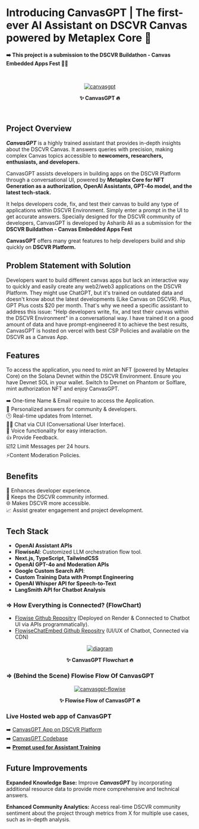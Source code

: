 # Introducing CanvasGPT | The first-ever AI Assistant on DSCVR Canvas powered by Metaplex Core 🤖

**➡️ This project is a submission to the DSCVR Buildathon - Canvas Embedded Apps Fest 👨‍💻**

<br>
<p style="text-align: center" align="center">
<a href="https://ibb.co/h76n36t"><img src="https://i.ibb.co/kH7rN7W/canvasgpt.png" alt="canvasgpt" border="0"></a>
<div align="center"> <strong> ✨ CanvasGPT 🔥 </strong> </p>
</div>
<br>


## Project Overview

***CanvasGPT*** is a highly trained assistant that provides in-depth insights about the DSCVR Canvas. It answers queries with precision, making complex Canvas topics accessible to **newcomers, researchers, enthusiasts, and developers.** <br>

CanvasGPT assists developers in building apps on the DSCVR Platform through a conversational UI, powered by **Metaplex Core for NFT Generation as a authorization, OpenAI Assistants, GPT-4o model, and the latest tech-stack.** <br>

It helps developers code, fix, and test their canvas to build any type of applications within DSCVR Environment. Simply enter a prompt in the UI to get accurate answers. Specially designed for the DSCVR community of developers, CanvasGPT is developed by Asharib Ali as a submission for the **DSCVR Buildathon - Canvas Embedded Apps Fest** <br>

**CanvasGPT** offers many great features to help developers build and ship quickly on **DSCVR Platform.** <br>

## Problem Statement with Solution

Developers want to build different canvas apps but lack an interactive way to quickly and easily create any web2/web3 applications on the DSCVR Platform. They might use ChatGPT, but it's trained on outdated data and doesn't know about the latest developments (Like Canvas on DSCVR). Plus, GPT Plus costs $20 per month. That's why we need a specific assistant to address this issue: "Help developers write, fix, and test their canvas within the DSCVR Environment" in a conversational way. I have trained it on a good amount of data and have prompt-engineered it to achieve the best results, CanvasGPT is hosted on vercel with best CSP Policies and available on the DSCVR as a Canvas App.

## Features

To access the application, you need to mint an NFT (powered by Metaplex Core) on the Solana Devnet within the DSCVR Environment. Ensure you have Devnet SOL in your wallet. Switch to Devnet on Phantom or Solflare, mint authorization NFT and enjoy CanvasGPT.

➡️ One-time Name & Email require to access the Application. <br>
🎯 Personalized answers for community & developers. <br>
🕒 Real-time updates from Internet. <br>
👨‍💻 Chat via CUI (Conversational User Interface). <br>
🎤 Voice functionality for easy interaction. <br>
👍 Provide Feedback. <br>
☑️12 Limit Messages per 24 hours. <br>
⚡Content Moderation Policies. <br>

## Benefits

🌟 Enhances developer experience. <br>
📰 Keeps the DSCVR community informed. <br>
🌐 Makes DSCVR more accessible. <br>
📈 Assist greater engagement and project development. <br>

## Tech Stack

- **OpenAI Assistant APIs**
- **FlowiseAI**: Customized LLM orchestration flow tool.
- **Next.js, TypeScript, TailwindCSS**
- **OpenAI GPT-4o and Moderation APIs**
- **Google Custom Search API**: 
- **Custom Training Data with Prompt Engineering**
- **OpenAI Whisper API for Speech-to-Text**
- **LangSmith API for Chatbot Analysis**

### **=> How Everything is Connected? (FlowChart)**

- [Flowise Github Repositry](https://github.com/AsharibAli/flowise) (Deployed on Render & Connected to Chatbot UI via APIs programmatically).
- [FlowiseChatEmbed Github Repositry](https://github.com/AsharibAli/FlowiseChatEmbed) (UI/UX of Chatbot, Connected via CDN)

<p style="text-align: center" align="center">
<a href="https://ibb.co/NSVQ8Vw"><img src="https://i.ibb.co/74Y8wY7/diagram.png" alt="diagram" border="0"></a>
<div align="center"> <strong> ✨ CanvasGPT Flowchart 🔥 </strong> </p>
</div>

### **=> (Behind the Scene) Flowise Flow Of CanvasGPT**

<p style="text-align: center" align="center">
<a href="https://ibb.co/b6Hnkn3"><img src="https://i.ibb.co/j8VFSF5/canvasgpt-flowise.png" alt="canvasgpt-flowise" border="0"></a>
<div align="center"> <strong> ✨ Flowise Flow of CanvasGPT 🔥 </strong> </p>
</div>

### Live Hosted web app of CanvasGPT

➡️ [CanvasGPT App on DSCVR Platform](https://dscvr.one/post/1201362512298115079) <br>
➡️ [CanvasGPT Codebase](https://github.com/AsharibAli/canvasgpt) <br>
➡️ **[Prompt used for Assistant Training](./prompt-engineering/prompt.md)** <br>

## Future Improvements

**Expanded Knowledge Base:** Improve ***CanvasGPT*** by incorporating additional resource data to provide more comprehensive and technical answers.<br>

**Enhanced Community Analytics:** Access real-time DSCVR community sentiment about the project through metrics from X for multiple use cases, such as in-depth analysis.<br>
